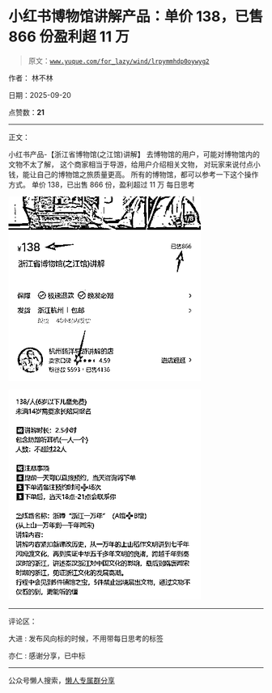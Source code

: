 # 小红书博物馆讲解产品：单价 138，已售 866 份盈利超 11 万

> 原文：[`www.yuque.com/for_lazy/wind/lrpymmhdp0oywyg2`](https://www.yuque.com/for_lazy/wind/lrpymmhdp0oywyg2)

作者： 林不林

日期：2025-09-20

点赞数：**21**

* * *

正文：

小红书产品-【浙江省博物馆(之江馆)讲解】 去博物馆的用户，可能对博物馆内的文物不太了解， 这个商家相当于导游，给用户介绍相关文物，
对玩家来说付点小钱，能让自己的博物馆之旅质量更高。 所有的博物馆，都可以参考一下这个操作方式。 单价 138，已出售 866 份，盈利超过 11 万 每日思考

![](img/8291e912336b9f11a4fe13a206921d35.png "None")

![](img/b1c85934c805ecc1814cd82846cf2b31.png "None")

* * *

评论区：

大进 : 发布风向标的时候，不用带每日思考的标签

亦仁 : 感谢分享，已中标

* * *

公众号懒人搜索，[懒人专属群分享](https://lazybook.fun/#/blog/group)